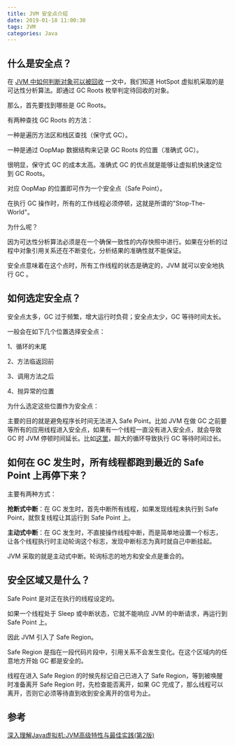 ```yaml
---
title: JVM 安全点介绍
date: 2019-01-18 11:00:30
tags: JVM
categories: Java
---
```


## 什么是安全点？

在 [JVM 中如何判断对象可以被回收](http://wuzhangyang.com/2019/01/12/how-do-jvm-kown-if-an-object-can-be-recycled/) 一文中，我们知道 HotSpot 虚拟机采取的是可达性分析算法。即通过 GC Roots 枚举判定待回收的对象。

那么，首先要找到哪些是 GC Roots。

有两种查找 GC Roots 的方法：

一种是遍历方法区和栈区查找（保守式 GC）。

一种是通过 OopMap 数据结构来记录 GC Roots 的位置（准确式 GC）。

很明显，保守式 GC 的成本太高。准确式 GC 的优点就是能够让虚拟机快速定位到 GC Roots。

对应 OopMap 的位置即可作为一个安全点（Safe Point）。

在执行 GC 操作时，所有的工作线程必须停顿，这就是所谓的"Stop-The-World"。

为什么呢？

因为可达性分析算法必须是在一个确保一致性的内存快照中进行。如果在分析的过程中对象引用关系还在不断变化，分析结果的准确性就不能保证。

安全点意味着在这个点时，所有工作线程的状态是确定的，JVM 就可以安全地执行 GC 。

## 如何选定安全点？ 

安全点太多，GC 过于频繁，增大运行时负荷；安全点太少，GC 等待时间太长。

一般会在如下几个位置选择安全点：

1、循环的末尾

2、方法临返回前

3、调用方法之后

4、抛异常的位置

为什么选定这些位置作为安全点：

主要的目的就是避免程序长时间无法进入 Safe Point。比如 JVM 在做 GC 之前要等所有的应用线程进入安全点，如果有一个线程一直没有进入安全点，就会导致 GC 时 JVM 停顿时间延长。比如[这里](https://hllvm-group.iteye.com/group/topic/38232)，超大的循环导致执行 GC 等待时间过长。

## 如何在 GC 发生时，所有线程都跑到最近的 Safe Point 上再停下来？

主要有两种方式：

**抢断式中断**：在 GC 发生时，首先中断所有线程，如果发现线程未执行到 Safe Point，就恢复线程让其运行到 Safe Point 上。

**主动式中断**：在 GC 发生时，不直接操作线程中断，而是简单地设置一个标志，让各个线程执行时主动轮询这个标志，发现中断标志为真时就自己中断挂起。

JVM 采取的就是主动式中断。轮询标志的地方和安全点是重合的。

## 安全区域又是什么？

Safe Point 是对正在执行的线程设定的。

如果一个线程处于 Sleep 或中断状态，它就不能响应 JVM 的中断请求，再运行到 Safe Point 上。

因此 JVM 引入了 Safe Region。

Safe Region 是指在一段代码片段中，引用关系不会发生变化。在这个区域内的任意地方开始 GC 都是安全的。

线程在进入 Safe Region 的时候先标记自己已进入了 Safe Region，等到被唤醒时准备离开 Safe Region 时，先检查能否离开，如果 GC 完成了，那么线程可以离开，否则它必须等待直到收到安全离开的信号为止。

## 参考

[深入理解Java虚拟机:JVM高级特性与最佳实践(第2版)](https://book.douban.com/subject/24722612/)

























